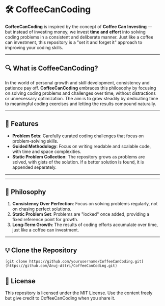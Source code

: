 # 🛠️ CoffeeCanCoding

**CoffeeCanCoding** is inspired by the concept of **Coffee Can Investing** — but instead of investing money, we invest **time and effort** into solving coding problems in a consistent and deliberate manner. Just like a coffee can investment, this repository is a "set it and forget it" approach to improving your coding skills. 

---

## 🔍 What is CoffeeCanCoding?

In the world of personal growth and skill development, consistency and patience pay off. **CoffeeCanCoding** embraces this philosophy by focusing on solving coding problems and challenges over time, without distractions or unnecessary optimization. The aim is to grow steadily by dedicating time to meaningful coding exercises and letting the results compound naturally.

---

## 🚀 Features

- **Problem Sets**: Carefully curated coding challenges that focus on problem-solving skills.
- **Guided Methodology**: Focus on writing readable and scalable code, with time and space complexities.
- **Static Problem Collection**: The repository grows as problems are solved, with gists of the solution. If a better solution is found, it is appended separately.

---


---

## 📜 Philosophy

1. **Consistency Over Perfection**: Focus on solving problems regularly, not on chasing perfect solutions.
2. **Static Problem Set**: Problems are "locked" once added, providing a fixed reference point for growth.
3. **Long-Term Growth**: The results of coding efforts accumulate over time, just like a coffee can investment.

---

## 💡 Clone the Repository
   ```
   [git clone https://github.com/yourusername/CoffeeCanCoding.git](https://github.com/Anuj-Attri/CoffeeCanCoding.git)
   ```

## 📜 License
This repository is licensed under the MIT License. Use the content freely but give credit to CoffeeCanCoding when you share it.



